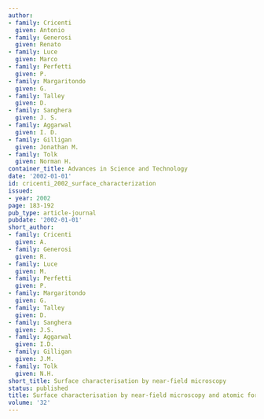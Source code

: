 ```yaml
---
author:
- family: Cricenti
  given: Antonio
- family: Generosi
  given: Renato
- family: Luce
  given: Marco
- family: Perfetti
  given: P.
- family: Margaritondo
  given: G.
- family: Talley
  given: D.
- family: Sanghera
  given: J. S.
- family: Aggarwal
  given: I. D.
- family: Gilligan
  given: Jonathan M.
- family: Tolk
  given: Norman H.
container_title: Advances in Science and Technology
date: '2002-01-01'
id: cricenti_2002_surface_characterization
issued:
- year: 2002
page: 183-192
pub_type: article-journal
pubdate: '2002-01-01'
short_author:
- family: Cricenti
  given: A.
- family: Generosi
  given: R.
- family: Luce
  given: M.
- family: Perfetti
  given: P.
- family: Margaritondo
  given: G.
- family: Talley
  given: D.
- family: Sanghera
  given: J.S.
- family: Aggarwal
  given: I.D.
- family: Gilligan
  given: J.M.
- family: Tolk
  given: N.H.
short_title: Surface characterisation by near-field microscopy
status: published
title: Surface characterisation by near-field microscopy and atomic force microscopy
volume: '32'
---
```

